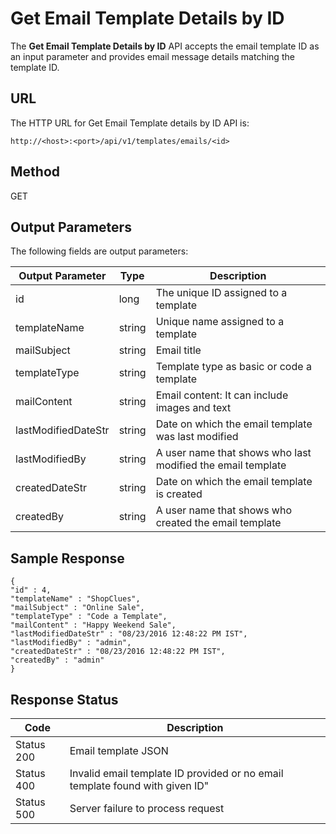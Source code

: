 
# Get Email Template Details by ID

The **Get Email Template Details by ID** API accepts the email template ID as an input parameter and provides email message details matching the template ID.

## URL

The HTTP URL for Get Email Template details by ID API is:

```
http://<host>:<port>/api/v1/templates/emails/<id>
```

## Method

GET

## Output Parameters

The following fields are output parameters:

| Output Parameter    | Type   | Description                                                 |
| ------------------- | ------ | ----------------------------------------------------------- |
| id                  | long   | The unique ID assigned to a template                        |
| templateName        | string | Unique name assigned to a template                          |
| mailSubject         | string | Email title                                                 |
| templateType        | string | Template type as basic or code a template                   |
| mailContent         | string | Email content: It can include images and text               |
| lastModifiedDateStr | string | Date on which the email template was last modified          |
| lastModifiedBy      | string | A user name that shows who last modified the email template |
| createdDateStr      | string | Date on which the email template is created                 |
| createdBy           | string | A user name that shows who created the email template       |

## Sample Response

```
{
"id" : 4,
"templateName" : "ShopClues",
"mailSubject" : "Online Sale",
"templateType" : "Code a Template",
"mailContent" : "Happy Weekend Sale",
"lastModifiedDateStr" : "08/23/2016 12:48:22 PM IST",
"lastModifiedBy" : "admin",
"createdDateStr" : "08/23/2016 12:48:22 PM IST",
"createdBy" : "admin"
}
```

## Response Status

| Code       | Description                                                                  |
| ---------- | ---------------------------------------------------------------------------- |
| Status 200 | Email template JSON                                                          |
| Status 400 | Invalid email template ID provided or no email template found with given ID" |
| Status 500 | Server failure to process request                                            |
